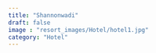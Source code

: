 ```yaml
---
title: "Shannonwadi"
draft: false
image : "resort_images/Hotel/hotel1.jpg"
category: "Hotel"
---
```

